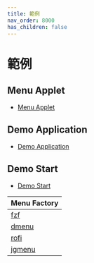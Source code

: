 ```yaml
---
title: 範例
nav_order: 8000
has_children: false
---
```



# 範例


## Menu Applet

* [Menu Applet](https://github.com/samwhelp/note-about-menu-applet/tree/gh-pages/_demo/prototype/menu-applet)


## Demo Application

* [Demo Application](https://samwhelp.github.io/note-about-menu-applet/read/start/demo-application.html)


## Demo Start

* [Demo Start](https://github.com/samwhelp/note-about-menu-applet/tree/gh-pages/_demo/prototype/menu-applet/demo-start)

| Menu Factory |
| --- |
| [fzf](https://github.com/samwhelp/note-about-menu-applet/tree/gh-pages/_demo/prototype/menu-applet/demo-start/fzf) |
| [dmenu](https://github.com/samwhelp/note-about-menu-applet/tree/gh-pages/_demo/prototype/menu-applet/demo-start/dmenu) |
| [rofi](https://github.com/samwhelp/note-about-menu-applet/tree/gh-pages/_demo/prototype/menu-applet/demo-start/rofi) |
| [jgmenu](https://github.com/samwhelp/note-about-menu-applet/tree/gh-pages/_demo/prototype/menu-applet/demo-start/jgmenu) |
